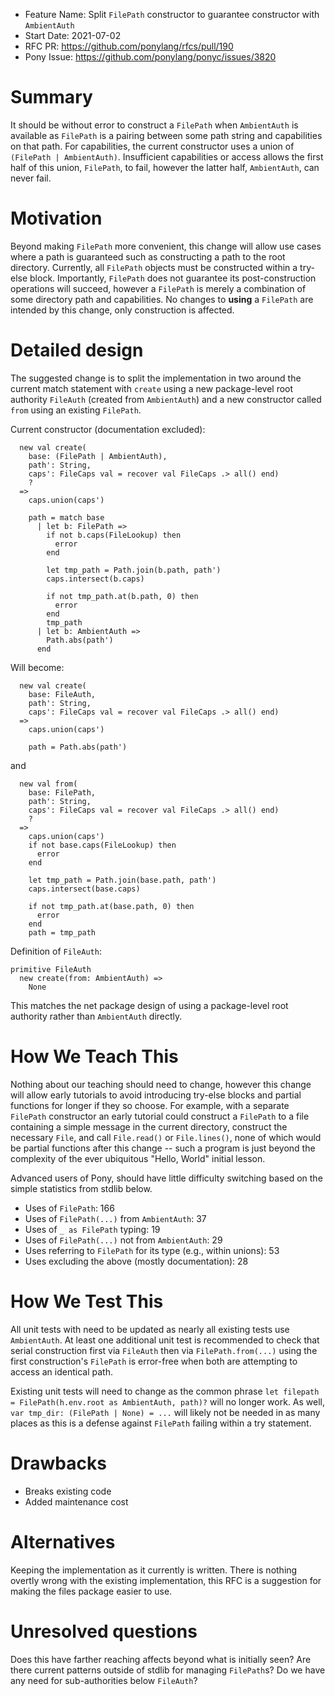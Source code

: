 - Feature Name: Split `FilePath` constructor to guarantee constructor with `AmbientAuth`
- Start Date: 2021-07-02
- RFC PR: https://github.com/ponylang/rfcs/pull/190
- Pony Issue: https://github.com/ponylang/ponyc/issues/3820

# Summary

It should be without error to construct a `FilePath` when `AmbientAuth` is available as `FilePath` is a pairing between some path string and capabilities on that path. For capabilities, the current constructor uses a union of `(FilePath | AmbientAuth)`. Insufficient capabilities or access allows the first half of this union, `FilePath`, to fail, however the latter half, `AmbientAuth`, can never fail.

# Motivation

Beyond making `FilePath` more convenient, this change will allow use cases where a path is guaranteed such as constructing a path to the root directory. Currently, all `FilePath` objects must be constructed within a try-else block. Importantly, `FilePath` does not guarantee its post-construction operations will succeed, however a `FilePath` is merely a combination of some directory path and capabilities. No changes to __using__ a `FilePath` are intended by this change, only construction is affected.

# Detailed design

The suggested change is to split the implementation in two around the current match statement with `create` using a new package-level root authority `FileAuth` (created from `AmbientAuth`) and a new constructor called `from` using an existing `FilePath`.

Current constructor (documentation excluded):

```pony
  new val create(
    base: (FilePath | AmbientAuth),
    path': String,
    caps': FileCaps val = recover val FileCaps .> all() end)
    ?
  =>
    caps.union(caps')

    path = match base
      | let b: FilePath =>
        if not b.caps(FileLookup) then
          error
        end

        let tmp_path = Path.join(b.path, path')
        caps.intersect(b.caps)

        if not tmp_path.at(b.path, 0) then
          error
        end
        tmp_path
      | let b: AmbientAuth =>
        Path.abs(path')
      end
```

Will become:

```pony
  new val create(
    base: FileAuth,
    path': String,
    caps': FileCaps val = recover val FileCaps .> all() end)
  =>
    caps.union(caps')

    path = Path.abs(path')
```

and

```pony
  new val from(
    base: FilePath,
    path': String,
    caps': FileCaps val = recover val FileCaps .> all() end)
    ?
  =>
    caps.union(caps')
    if not base.caps(FileLookup) then
      error
    end

    let tmp_path = Path.join(base.path, path')
    caps.intersect(base.caps)

    if not tmp_path.at(base.path, 0) then
      error
    end
    path = tmp_path
```

Definition of `FileAuth`:

```pony
primitive FileAuth
  new create(from: AmbientAuth) =>
    None
```

This matches the net package design of using a package-level root authority rather than `AmbientAuth` directly.

# How We Teach This

Nothing about our teaching should need to change, however this change will allow early tutorials to avoid introducing try-else blocks and partial functions for longer if they so choose. For example, with a separate `FilePath` constructor an early tutorial could construct a `FilePath` to a file containing a simple message in the current directory, construct the necessary `File`, and call `File.read()` or `File.lines()`, none of which would be partial functions after this change -- such a program is just beyond the complexity of the ever ubiquitous "Hello, World" initial lesson.

Advanced users of Pony, should have little difficulty switching based on the simple statistics from stdlib below.

- Uses of `FilePath`: 166
- Uses of `FilePath(...)` from `AmbientAuth`: 37
- Uses of `_ as FilePath` typing: 19
- Uses of `FilePath(...)` not from `AmbientAuth`: 29
- Uses referring to `FilePath` for its type (e.g., within unions): 53
- Uses excluding the above (mostly documentation): 28

# How We Test This

All unit tests with need to be updated as nearly all existing tests use `AmbientAuth`. At least one additional unit test is recommended to check that serial construction first via `FileAuth` then via `FilePath.from(...)` using the first construction's `FilePath` is error-free when both are attempting to access an identical path.

Existing unit tests will need to change as the common phrase `let filepath = FilePath(h.env.root as AmbientAuth, path)?` will no longer work. As well, `var tmp_dir: (FilePath | None) = ...` will likely not be needed in as many places as this is a defense against `FilePath` failing within a try statement.

# Drawbacks

- Breaks existing code
- Added maintenance cost

# Alternatives

Keeping the implementation as it currently is written. There is nothing overtly wrong with the existing implementation, this RFC is a suggestion for making the files package easier to use.

# Unresolved questions

Does this have farther reaching affects beyond what is initially seen? Are there current patterns outside of stdlib for managing `FilePath`s? Do we have any need for sub-authorities below `FileAuth`?
